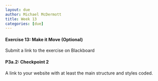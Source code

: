 ```yaml
---
layout: due
author: Michael McDermott
title: Week 13
categories: [due]
---
```

#### Exercise 13: Make it Move (Optional)
Submit a link to the exercise on Blackboard

#### P3a.2: Checkpoint 2
A link to your website with at least the main structure and styles coded.
